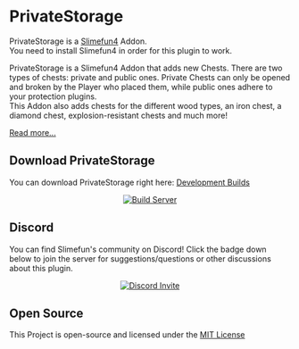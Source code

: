 # PrivateStorage
PrivateStorage is a [Slimefun4](https://github.com/TheBusyBiscuit/Slimefun4/) Addon.<br>
You need to install Slimefun4 in order for this plugin to work.

PrivateStorage is a Slimefun4 Addon that adds new Chests.
There are two types of chests: private and public ones.
Private Chests can only be opened and broken by the Player who placed them, while public ones adhere to your protection plugins.<br>
This Addon also adds chests for the different wood types, an iron chest, a diamond chest, explosion-resistant chests and much more!

[Read more...](https://github.com/TheBusyBiscuit/Slimefun4/wiki/PrivateStorage)

## Download PrivateStorage
You can download PrivateStorage right here: [Development Builds](https://thebusybiscuit.github.io/builds/TheBusyBiscuit/PrivateStorage/master/)

<p align="center">
  <a href="https://thebusybiscuit.github.io/builds/TheBusyBiscuit/PrivateStorage/master/">
    <img src="https://thebusybiscuit.github.io/builds/TheBusyBiscuit/PrivateStorage/master/badge.svg" alt="Build Server"/>
  </a>
</p>

## Discord
You can find Slimefun's community on Discord!
Click the badge down below to join the server for suggestions/questions or other discussions about this plugin.
<p align="center">
  <a href="https://discord.gg/fsD4Bkh">
    <img src="https://img.shields.io/discord/565557184348422174?color=7289DA&label=Discord&style=for-the-badge" alt="Discord Invite"/>
  </a>
</p>

## Open Source
This Project is open-source and licensed under the [MIT License](https://github.com/TheBusyBiscuit/PrivateStorage/blob/master/LICENSE)
